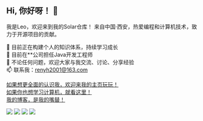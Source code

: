 ## Hi, 你好呀！ 👋
我是Leo，欢迎来到我的Solar仓库！
来自中国·西安，热爱编程和计算机技术，致力于开源项目的贡献。

🌱 目前正在构建个人的知识体系，持续学习成长<br>
💼 目前在**公司担任Java开发工程师<br>
💬 不论任何问题，欢迎大家与我交流、讨论、分享经验<br>
📫 联系我：renyh2001@163.com<br>

<a href="https://home.maxcosmos.top" target="_blank">如果想更全面的认识我，欢迎来我的主页玩玩！</a><br>
<a href="https://doc.maxcosmos.top" target="_blank">如果你也想学习计算机，就看这里！</a><br>
<a href="https://blog.maxcosmos.top" target="_blank">我的博客，是我的嘴替！</a><br>

![](https://img.shields.io/badge/计算机-工程师-blue)
![](https://img.shields.io/badge/01年-水瓶座-green)
![](https://img.shields.io/badge/积极-乐观-yellow)
![](https://img.shields.io/badge/唱歌-音乐-purple)
